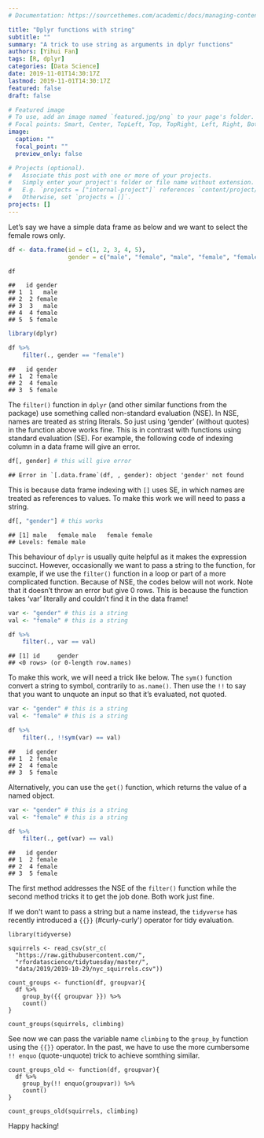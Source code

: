 ```yaml
---
# Documentation: https://sourcethemes.com/academic/docs/managing-content/

title: "Dplyr functions with string"
subtitle: ""
summary: "A trick to use string as arguments in dplyr functions"
authors: [Yihui Fan]
tags: [R, dplyr]
categories: [Data Science]
date: 2019-11-01T14:30:17Z
lastmod: 2019-11-01T14:30:17Z
featured: false
draft: false

# Featured image
# To use, add an image named `featured.jpg/png` to your page's folder.
# Focal points: Smart, Center, TopLeft, Top, TopRight, Left, Right, BottomLeft, Bottom, BottomRight.
image:
  caption: ""
  focal_point: ""
  preview_only: false

# Projects (optional).
#   Associate this post with one or more of your projects.
#   Simply enter your project's folder or file name without extension.
#   E.g. `projects = ["internal-project"]` references `content/project/deep-learning/index.md`.
#   Otherwise, set `projects = []`.
projects: []
---
```


Let’s say we have a simple data frame as below and we want to select the
female rows only.

``` r
df <- data.frame(id = c(1, 2, 3, 4, 5), 
                 gender = c("male", "female", "male", "female", "female"))

df
```

    ##   id gender
    ## 1  1   male
    ## 2  2 female
    ## 3  3   male
    ## 4  4 female
    ## 5  5 female

``` r
library(dplyr)

df %>%
    filter(., gender == "female")
```

    ##   id gender
    ## 1  2 female
    ## 2  4 female
    ## 3  5 female

The `filter()` function in `dplyr` (and other similar functions from the
package) use something called non-standard evaluation (NSE). In NSE,
names are treated as string literals. So just using ‘gender’ (without quotes) in the
function above works fine. This is in contrast with functions using
standard evaluation (SE). For example, the following code of indexing column
in a data frame will give an error.

``` r
df[, gender] # this will give error
```

    ## Error in `[.data.frame`(df, , gender): object 'gender' not found

This is because data frame indexing with `[]` uses SE, in which names
are treated as references to values. To make this work we will need to
pass a string.

``` r
df[, "gender"] # this works
```

    ## [1] male   female male   female female
    ## Levels: female male

This behaviour of `dplyr` is usually quite helpful as it makes the
expression succinct. However, occasionally we want to pass a string to
the function, for example, if we use the `filter()` function in a loop
or part of a more complicated function. Because of NSE, the codes below
will not work. Note that it doesn’t throw an error but give 0 rows. This
is because the function takes ‘var’ literally and couldn’t find it in
the data frame!

``` r
var <- "gender" # this is a string
val <- "female" # this is a string

df %>%
    filter(., var == val)
```

    ## [1] id     gender
    ## <0 rows> (or 0-length row.names)

To make this work, we will need a trick like below. The `sym()` function
convert a string to symbol, contrarily to `as.name()`. Then use the
`!!` to say that you want to unquote an input so that it’s evaluated, not
quoted.

``` r
var <- "gender" # this is a string
val <- "female" # this is a string

df %>%
    filter(., !!sym(var) == val)
```

    ##   id gender
    ## 1  2 female
    ## 2  4 female
    ## 3  5 female

Alternatively, you can use the `get()` function, which returns the value
of a named object.

``` r
var <- "gender" # this is a string
val <- "female" # this is a string

df %>%
    filter(., get(var) == val)
```

    ##   id gender
    ## 1  2 female
    ## 2  4 female
    ## 3  5 female

The first method addresses the NSE of the `filter()` function while the
second method tricks it to get the job done. Both work just fine.

If we don't want to pass a string but a name instead, the `tidyverse` has recently introduced a `{{}}` (#curly-curly') operator for tidy evaluation.

```{r}
library(tidyverse)

squirrels <- read_csv(str_c(
  "https://raw.githubusercontent.com/",
  "rfordatascience/tidytuesday/master/",
  "data/2019/2019-10-29/nyc_squirrels.csv"))

count_groups <- function(df, groupvar){
  df %>%
    group_by({{ groupvar }}) %>%
    count()
}

count_groups(squirrels, climbing)
```

See now we can pass the variable name `climbing` to the `group_by` function using the `{{}}` operator. In the past, we have to use the more cumbersome `!! enquo` (quote-unquote) trick to achieve somthing similar. 

```{r}
count_groups_old <- function(df, groupvar){
  df %>%
    group_by(!! enquo(groupvar)) %>%
    count()
}

count_groups_old(squirrels, climbing)
```

Happy hacking!